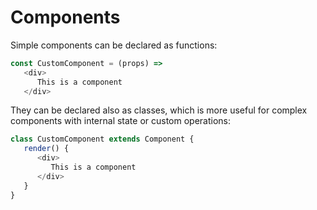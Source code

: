 # Components

Simple components can be declared as functions:

```javascript
const CustomComponent = (props) =>
   <div>
      This is a component
   </div>
```

They can be declared also as classes, which is more useful for complex components with internal state or custom operations:

```javascript
class CustomComponent extends Component {
   render() {
      <div>
         This is a component
      </div>
   }
}
```

